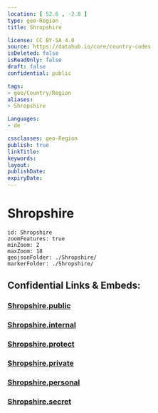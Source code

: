 ```yaml
---
location: [ 52.6 , -2.8 ] 
type: geo-Region
title: Shropshire

license: CC BY-SA 4.0
source: https://datahub.io/core/country-codes
isDeleted: false
isReadOnly: false
draft: false
confidential: public

tags:
- geo/Country/Region
aliases:
- Shropshire

Languages:
- de

cssclasses: geo-Region
publish: true
linkTitle: 
keywords: 
layout: 
publishDate: 
expiryDate: 
---
```


# Shropshire

```leaflet
id: Shropshire
zoomFeatures: true 
minZoom: 2 
maxZoom: 18
geojsonFolder: ./Shropshire/
markerFolder: ./Shropshire/
```


## Confidential Links & Embeds: 

### [Shropshire.public](/_public/\Earth\Continent\Europe\Europe~North\UK\England\Regions~England\West_Midlands,RegionShropshire.public.md) 

### [Shropshire.internal](/_internal/\Earth\Continent\Europe\Europe~North\UK\England\Regions~England\West_Midlands,RegionShropshire.internal.md) 

### [Shropshire.protect](/_protect/\Earth\Continent\Europe\Europe~North\UK\England\Regions~England\West_Midlands,RegionShropshire.protect.md) 

### [Shropshire.private](/_private/\Earth\Continent\Europe\Europe~North\UK\England\Regions~England\West_Midlands,RegionShropshire.private.md) 

### [Shropshire.personal](/_personal/\Earth\Continent\Europe\Europe~North\UK\England\Regions~England\West_Midlands,RegionShropshire.personal.md) 

### [Shropshire.secret](/_secret/\Earth\Continent\Europe\Europe~North\UK\England\Regions~England\West_Midlands,RegionShropshire.secret.md)

